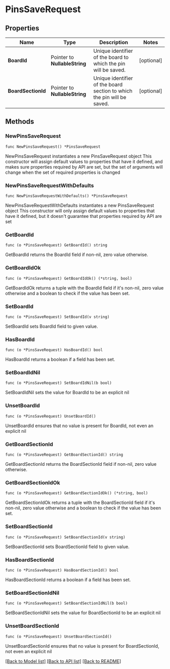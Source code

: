 # PinsSaveRequest

## Properties

Name | Type | Description | Notes
------------ | ------------- | ------------- | -------------
**BoardId** | Pointer to **NullableString** | Unique identifier of the board to which the pin will be saved. | [optional] 
**BoardSectionId** | Pointer to **NullableString** | Unique identifier of the board section to which the pin will be saved. | [optional] 

## Methods

### NewPinsSaveRequest

`func NewPinsSaveRequest() *PinsSaveRequest`

NewPinsSaveRequest instantiates a new PinsSaveRequest object
This constructor will assign default values to properties that have it defined,
and makes sure properties required by API are set, but the set of arguments
will change when the set of required properties is changed

### NewPinsSaveRequestWithDefaults

`func NewPinsSaveRequestWithDefaults() *PinsSaveRequest`

NewPinsSaveRequestWithDefaults instantiates a new PinsSaveRequest object
This constructor will only assign default values to properties that have it defined,
but it doesn't guarantee that properties required by API are set

### GetBoardId

`func (o *PinsSaveRequest) GetBoardId() string`

GetBoardId returns the BoardId field if non-nil, zero value otherwise.

### GetBoardIdOk

`func (o *PinsSaveRequest) GetBoardIdOk() (*string, bool)`

GetBoardIdOk returns a tuple with the BoardId field if it's non-nil, zero value otherwise
and a boolean to check if the value has been set.

### SetBoardId

`func (o *PinsSaveRequest) SetBoardId(v string)`

SetBoardId sets BoardId field to given value.

### HasBoardId

`func (o *PinsSaveRequest) HasBoardId() bool`

HasBoardId returns a boolean if a field has been set.

### SetBoardIdNil

`func (o *PinsSaveRequest) SetBoardIdNil(b bool)`

 SetBoardIdNil sets the value for BoardId to be an explicit nil

### UnsetBoardId
`func (o *PinsSaveRequest) UnsetBoardId()`

UnsetBoardId ensures that no value is present for BoardId, not even an explicit nil
### GetBoardSectionId

`func (o *PinsSaveRequest) GetBoardSectionId() string`

GetBoardSectionId returns the BoardSectionId field if non-nil, zero value otherwise.

### GetBoardSectionIdOk

`func (o *PinsSaveRequest) GetBoardSectionIdOk() (*string, bool)`

GetBoardSectionIdOk returns a tuple with the BoardSectionId field if it's non-nil, zero value otherwise
and a boolean to check if the value has been set.

### SetBoardSectionId

`func (o *PinsSaveRequest) SetBoardSectionId(v string)`

SetBoardSectionId sets BoardSectionId field to given value.

### HasBoardSectionId

`func (o *PinsSaveRequest) HasBoardSectionId() bool`

HasBoardSectionId returns a boolean if a field has been set.

### SetBoardSectionIdNil

`func (o *PinsSaveRequest) SetBoardSectionIdNil(b bool)`

 SetBoardSectionIdNil sets the value for BoardSectionId to be an explicit nil

### UnsetBoardSectionId
`func (o *PinsSaveRequest) UnsetBoardSectionId()`

UnsetBoardSectionId ensures that no value is present for BoardSectionId, not even an explicit nil

[[Back to Model list]](../README.md#documentation-for-models) [[Back to API list]](../README.md#documentation-for-api-endpoints) [[Back to README]](../README.md)


